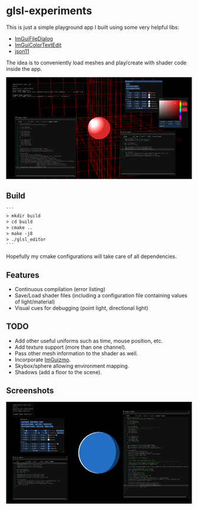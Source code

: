 # glsl-experiments
This is just a simple playground app I built using some very helpful libs:

- [ImGuiFileDialog](https://github.com/aiekick/ImGuiFileDialog)
- [ImGuiColorTextEdit](https://github.com/BalazsJako/ImGuiColorTextEdit)
- [json11](https://github.com/dropbox/json11)

The idea is to conveniently load meshes and play/create with shader code inside the app.

![GitHub Logo](screenshots/screenshot.png)

## Build
    ```
    > mkdir build
    > cd build
    > cmake ..
    > make -j8
    > ./glsl_editor
    ```

Hopefully my cmake configurations will take care of all dependencies.

## Features
- Continuous compilation (error listing)
- Save/Load shader files (including a configuration file containing values of light/material)
- Visual cues for debugging (point light, directional light)

## TODO
- Add other useful uniforms such as time, mouse position, etc.
- Add texture support (more than one channel).
- Pass other mesh information to the shader as well.
- Incorporate [ImGuizmo](https://github.com/CedricGuillemet/ImGuizmo).
- Skybox/sphere allowing environment mapping.
- Shadows (add a floor to the scene).

## Screenshots
![GitHub Logo](screenshots/toon_shader.png)
